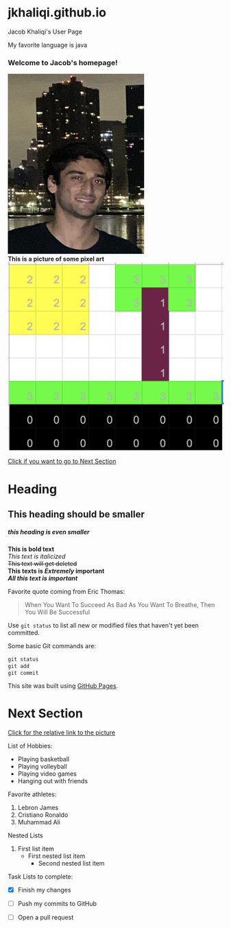 # jkhaliqi.github.io

Jacob Khaliqi's User Page

My favorite language is java

### Welcome to Jacob's homepage! <br>

![picture](https://github.com/jkhaliqi/jkhaliqi.github.io/blob/main/IMG_3591.PNG) <br>
**This is a picture of some pixel art**
![picture of some pixel art](https://github.com/jkhaliqi/jkhaliqi.github.io/blob/main/Pixel%20Art.png)


[Click if you want to go to Next Section](#next-section)

# Heading
## This heading should be smaller
##### this heading is even smaller

**This is bold text** <br>
*This text is italicized* <br>
~~This text will get deleted~~ <br>
**This texts is *Extremely* important** <br>
***All this text is important*** <br>

Favorite quote coming from Eric Thomas:

> When You Want To Succeed As Bad As You Want To Breathe, Then You Will Be Successful

Use `git status` to list all new or modified files that haven't yet been committed.

Some basic Git commands are:
```
git status
git add
git commit
```

This site was built using [GitHub Pages](https://pages.github.com/).

# Next Section

[Click for the relative link to the picture](IMG_3591.PNG) <br>

List of Hobbies:
- Playing basketball
- Playing volleyball
- Playing video games
- Hanging out with friends

Favorite athletes:
1. Lebron James
2. Cristiano Ronaldo
3. Muhammad Ali

Nested Lists

1. First list item
   - First nested list item
     - Second nested list item
     
 Task Lists to complete:    
- [x] Finish my changes
- [ ] Push my commits to GitHub
- [ ] Open a pull request











